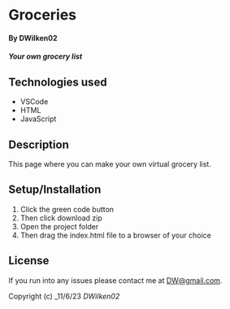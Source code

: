 # Groceries

#### By **DWilken02**

#### _Your own grocery list_

## Technologies used

* VSCode
* HTML
* JavaScript

## Description

This page where you can make your own virtual grocery list.


## Setup/Installation

1. Click the green code button
2. Then click download zip
3. Open the project folder
4. Then drag the index.html file to a browser of your choice

## License

If you run into any issues please contact me at DW@gmail.com.

Copyright (c) _11/6/23 _DWilken02_